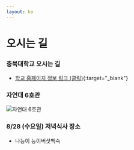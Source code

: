 ```yaml
---
layout: ko
---
```


# 오시는 길 

### 충북대학교 오시는 길 
- [학교 홈페이지 정보 링크 (클릭)](https://www.chungbuk.ac.kr/www/contents.do?key=643){:target="_blank"}


### 자연대 6호관 
<img src="/assets/tobldg6.png" alt="자연대 6호관" />

### 8/28 (수요일) 저녁식사 장소
- 나능이 능이버섯백숙 
